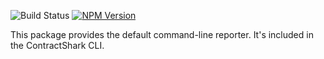 ![Build Status](https://travis-ci.org/contractshark/framework.svg?branch=master)&nbsp;[![NPM Version](https://badge.fury.io/js/@contractshark%2Freporter.svg)](https://badge.fury.io/js/%40contractshark%2Freporter)

This package provides the default command-line reporter. It's included in the ContractShark CLI.
